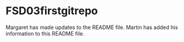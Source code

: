 # FSD03firstgitrepo
Margaret has made updates to the README file.
Martin has added his information to this README file.